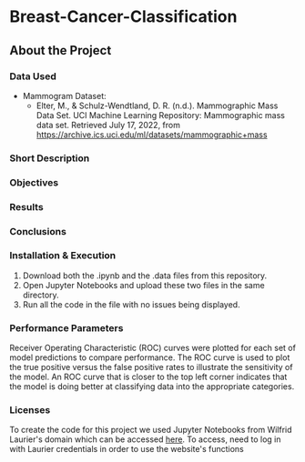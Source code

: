 # Breast-Cancer-Classification

## About the Project
### Data Used

- Mammogram Dataset:
  - Elter, M., & Schulz-Wendtland, D. R. (n.d.). Mammographic Mass Data Set. UCI Machine Learning Repository: Mammographic mass data set. Retrieved July 17, 2022, from https://archive.ics.uci.edu/ml/datasets/mammographic+mass

### Short Description

### Objectives

### Results

### Conclusions

### Installation & Execution
1. Download both the .ipynb and the .data files from this repository.
2. Open Jupyter Notebooks and upload these two files in the same directory.
3. Run all the code in the file with no issues being displayed.

### Performance Parameters
Receiver Operating Characteristic (ROC) curves were plotted for each set of model predictions to compare performance. The ROC curve is used to plot the true positive versus the false positive rates to illustrate the sensitivity of the model. An ROC curve that is closer to the top left corner indicates that the model is doing better at classifying data into the appropriate categories.

### Licenses
To create the code for this project we used Jupyter Notebooks from Wilfrid Laurier's domain which can be accessed [here](https://wlu.syzygy.ca).
To access, need to log in with Laurier credentials in order to use the website's functions 
